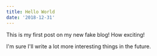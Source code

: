 ```yaml
---
title: Hello World
date: '2018-12-31'
---
```


This is my first post on my new fake blog! How exciting!

I'm sure I'll write a lot more interesting things in the future.

